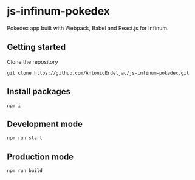 # js-infinum-pokedex

Pokedex app built with Webpack, Babel and React.js for Infinum.

## Getting started

Clone the repository

```shell
git clone https://github.com/AntonioErdeljac/js-infinum-pokedex.git
```

## Install packages


```shell
npm i
```

## Development mode

```shell
npm run start
```

## Production mode

```shell
npm run build
```
